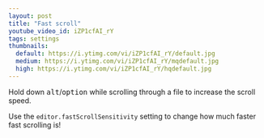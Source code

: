 ```yaml
---
layout: post
title: "Fast scroll"
youtube_video_id: iZP1cfAI_rY
tags: settings
thumbnails:
  default: https://i.ytimg.com/vi/iZP1cfAI_rY/default.jpg
  medium: https://i.ytimg.com/vi/iZP1cfAI_rY/mqdefault.jpg
  high: https://i.ytimg.com/vi/iZP1cfAI_rY/hqdefault.jpg
---
```


Hold down <kbd>alt</kbd>/<kbd>option</kbd> while scrolling through a file to increase the scroll speed.

Use the `editor.fastScrollSensitivity` setting to change how much faster fast scrolling is!
